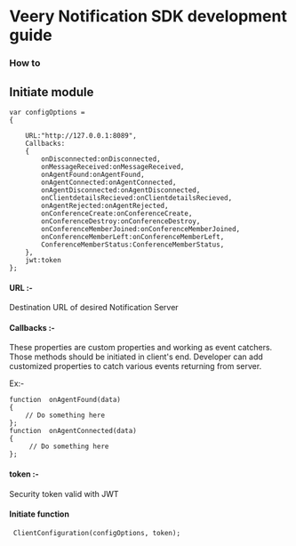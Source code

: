 # Veery Notification SDK development guide

### How to
## Initiate module

    var configOptions =
    {

        URL:"http://127.0.0.1:8089",
        Callbacks:
        {
            onDisconnected:onDisconnected,
            onMessageReceived:onMessageReceived,
            onAgentFound:onAgentFound,
            onAgentConnected:onAgentConnected,
            onAgentDisconnected:onAgentDisconnected,
            onClientdetailsRecieved:onClientdetailsRecieved,
            onAgentRejected:onAgentRejected,
            onConferenceCreate:onConferenceCreate,
            onConferenceDestroy:onConferenceDestroy,
            onConferenceMemberJoined:onConferenceMemberJoined,
            onConferenceMemberLeft:onConferenceMemberLeft,
            ConferenceMemberStatus:ConferenceMemberStatus,
        },
        jwt:token
    };

#### URL :-
Destination URL of desired Notification Server
#### Callbacks :-
These properties are custom properties and working as event catchers. Those methods should be initiated in client's end.
Developer can add customized properties to catch various events returning from server.

Ex:-

    function  onAgentFound(data)
    {
        // Do something here
    };
    function  onAgentConnected(data)
    {
         // Do something here
    };

 #### token :-
 Security token valid with JWT

#### Initiate function
     ClientConfiguration(configOptions, token);
